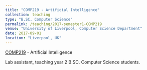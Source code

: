 ```yaml
---
title: "COMP219 - Artificial Intelligence"
collection: teaching
type: "B.SC. Computer Science"
permalink: /teaching/2017-semester1-COMP219
venue: "University of Liverpool, Computer Science Department"
date: 2017-09-01
location: "Liverpool, UK"
---
```


[COMP219](http://www.fransoliehoek.net/teaching/COMP219/) - Artificial Intelligence

Lab assistant, teaching year 2 B.SC. Computer Science students.
